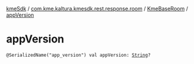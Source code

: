 [kmeSdk](../../index.md) / [com.kme.kaltura.kmesdk.rest.response.room](../index.md) / [KmeBaseRoom](index.md) / [appVersion](./app-version.md)

# appVersion

`@SerializedName("app_version") val appVersion: `[`String`](https://kotlinlang.org/api/latest/jvm/stdlib/kotlin/-string/index.html)`?`